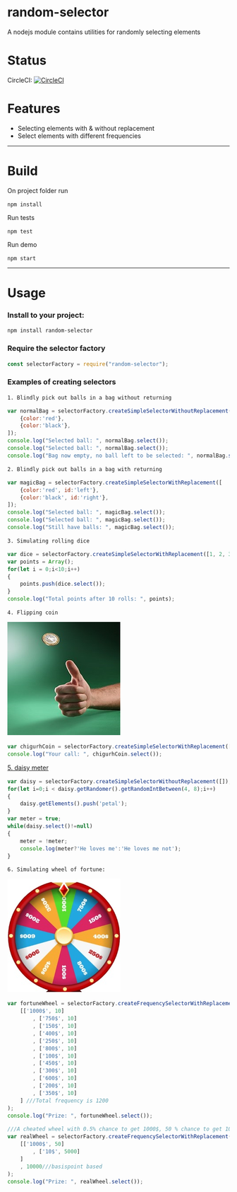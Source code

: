 

# random-selector
A nodejs module contains utilities for randomly selecting elements
# Status
CircleCI: [![CircleCI](https://circleci.com/gh/zeroboo/nodejs-random-selector.svg?style=svg)](https://circleci.com/gh/zeroboo/nodejs-random-selector)
# Features
- Selecting elements with & without replacement 
- Select elements with different frequencies
---
# Build
On project folder run
```npm
npm install
```
Run tests
```npm
npm test
```
Run demo
```npm
npm start
```

---
# Usage

### Install to your project:
```npm
npm install random-selector
```

### Require the selector factory
```javascript
const selectorFactory = require("random-selector");
```

### Examples of creating selectors
    
    1. Blindly pick out balls in a bag without returning
```javascript
var normalBag = selectorFactory.createSimpleSelectorWithoutReplacement([
    {color:'red'}, 
    {color:'black'}, 
]);
console.log("Selected ball: ", normalBag.select());
console.log("Selected ball: ", normalBag.select());
console.log("Bag now empty, no ball left to be selected: ", normalBag.select());
```

    2. Blindly pick out balls in a bag with returning
```javascript
var magicBag = selectorFactory.createSimpleSelectorWithReplacement([
    {color:'red', id:'left'}, 
    {color:'black', id:'right'}, 
]);
console.log("Selected ball: ", magicBag.select());
console.log("Selected ball: ", magicBag.select());
console.log("Still have balls: ", magicBag.select());
```

    3. Simulating rolling dice
```javascript
var dice = selectorFactory.createSimpleSelectorWithReplacement([1, 2, 3, 4, 5, 6]);
var points = Array();
for(let i = 0;i<10;i++)
{
    points.push(dice.select());
}
console.log("Total points after 10 rolls: ", points);
```

    4. Flipping coin
![Image of flipping coin](./doc/img/fipping_coin.jpg)
```javascript
var chigurhCoin = selectorFactory.createSimpleSelectorWithReplacement(['Head', 'Tail']);
console.log("Your call: ", chigurhCoin.select());
```

[    5. daisy meter](https://en.wikipedia.org/wiki/He_loves_me..._he_loves_me_not)
```javascript
var daisy = selectorFactory.createSimpleSelectorWithoutReplacement([]);
for(let i=0;i < daisy.getRandomer().getRandomIntBetween(4, 8);i++)
{
    daisy.getElements().push('petal');
}
var meter = true;
while(daisy.select()!=null)
{
    meter = !meter;
    console.log(meter?'He loves me':'He loves me not');
}
```    
    6. Simulating wheel of fortune:
![Image Wheel of Fortune](./doc/img/wheel_fortune.jpg)
```javascript
var fortuneWheel = selectorFactory.createFrequencySelectorWithReplacement(
    [['1000$', 10]
        , ['750$', 10]
        , ['150$', 10]
        , ['400$', 10]
        , ['250$', 10]
        , ['800$', 10]
        , ['100$', 10]
        , ['450$', 10]
        , ['300$', 10]
        , ['600$', 10]
        , ['200$', 10]
        , ['350$', 10]
    ] ///Total frequency is 1200
);
console.log("Prize: ", fortuneWheel.select());
```    
```javascript
///A cheated wheel with 0.5% chance to get 1000$, 50 % chance to get 10$, 49.5% to get stuck (return null)
var realWheel = selectorFactory.createFrequencySelectorWithReplacement(
    [['1000$', 50]
        , ['10$', 5000]
    ]
    , 10000///basispoint based 
);
console.log("Prize: ", realWheel.select());
```

    
    
    
